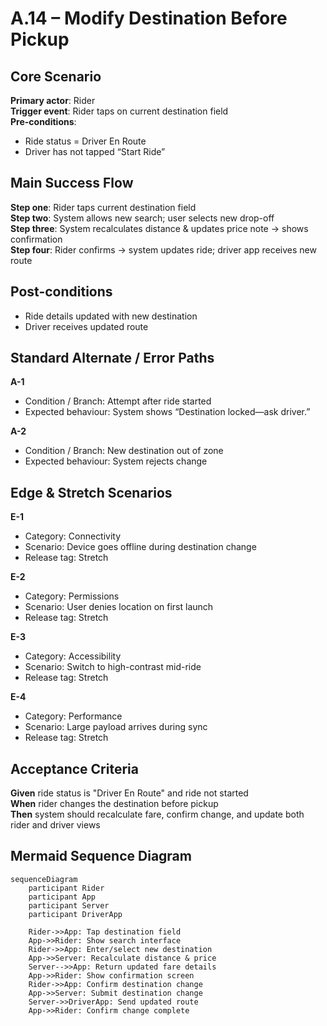 # A.14 – Modify Destination Before Pickup <MVP>

## Core Scenario

**Primary actor**: Rider  
**Trigger event**: Rider taps on current destination field  
**Pre-conditions**:
- Ride status = Driver En Route
- Driver has not tapped “Start Ride”

## Main Success Flow

**Step one**: Rider taps current destination field  
**Step two**: System allows new search; user selects new drop-off  
**Step three**: System recalculates distance & updates price note → shows confirmation  
**Step four**: Rider confirms → system updates ride; driver app receives new route  

## Post-conditions
- Ride details updated with new destination
- Driver receives updated route

## Standard Alternate / Error Paths

**A-1**  
- Condition / Branch: Attempt after ride started  
- Expected behaviour: System shows “Destination locked—ask driver.”

**A-2**  
- Condition / Branch: New destination out of zone  
- Expected behaviour: System rejects change

## Edge & Stretch Scenarios

**E-1**  
- Category: Connectivity  
- Scenario: Device goes offline during destination change  
- Release tag: Stretch

**E-2**  
- Category: Permissions  
- Scenario: User denies location on first launch  
- Release tag: Stretch

**E-3**  
- Category: Accessibility  
- Scenario: Switch to high-contrast mid-ride  
- Release tag: Stretch

**E-4**  
- Category: Performance  
- Scenario: Large payload arrives during sync  
- Release tag: Stretch

## Acceptance Criteria

**Given** ride status is "Driver En Route" and ride not started  
**When** rider changes the destination before pickup  
**Then** system should recalculate fare, confirm change, and update both rider and driver views

## Mermaid Sequence Diagram

```mermaid
sequenceDiagram
    participant Rider
    participant App
    participant Server
    participant DriverApp

    Rider->>App: Tap destination field
    App->>Rider: Show search interface
    Rider->>App: Enter/select new destination
    App->>Server: Recalculate distance & price
    Server-->>App: Return updated fare details
    App->>Rider: Show confirmation screen
    Rider->>App: Confirm destination change
    App->>Server: Submit destination change
    Server->>DriverApp: Send updated route
    App->>Rider: Confirm change complete
```